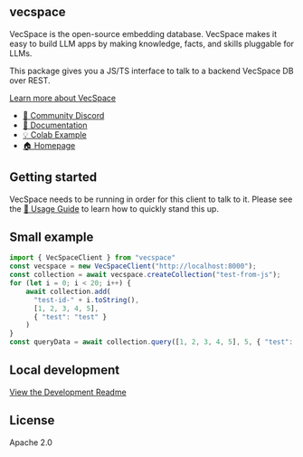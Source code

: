 ## vecspace

VecSpace is the open-source embedding database. VecSpace makes it easy to build LLM apps by making knowledge, facts, and skills pluggable for LLMs.

This package gives you a JS/TS interface to talk to a backend VecSpace DB over REST. 

[Learn more about VecSpace](https://github.com/vecspace-core/vecspace)

- [💬 Community Discord](https://discord.gg/MMeYNTmh3x)
- [📖 Documentation](https://docs.tryvecspace.com/)
- [💡 Colab Example](https://colab.research.google.com/drive/1QEzFyqnoFxq7LUGyP1vzR4iLt9PpCDXv?usp=sharing)
- [🏠 Homepage](https://www.tryvecspace.com/)

## Getting started

VecSpace needs to be running in order for this client to talk to it. Please see the [🧪 Usage Guide](https://docs.tryvecspace.com/usage-guide) to learn how to quickly stand this up. 

## Small example


```js
import { VecSpaceClient } from "vecspace"
const vecspace = new VecSpaceClient("http://localhost:8000");
const collection = await vecspace.createCollection("test-from-js");
for (let i = 0; i < 20; i++) {
    await collection.add(
      "test-id-" + i.toString(),
      [1, 2, 3, 4, 5],
      { "test": "test" }
    )
}
const queryData = await collection.query([1, 2, 3, 4, 5], 5, { "test": "test" });
```

## Local development

[View the Development Readme](./DEVELOP.md)

## License

Apache 2.0
